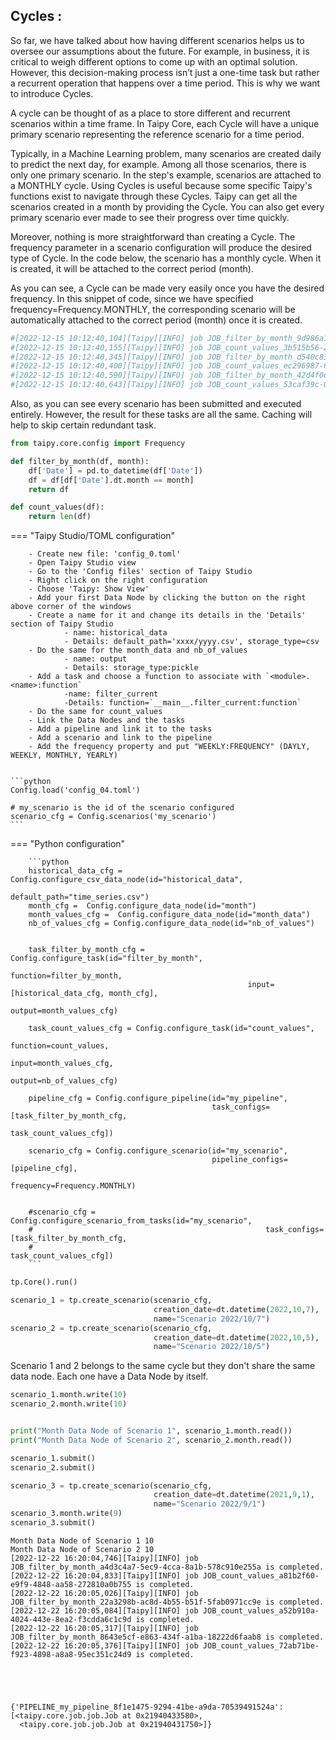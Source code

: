 
## Cycles :

So far, we have talked about how having different scenarios helps us to oversee our assumptions about the future. For example, in business, it is critical to weigh different options to come up with an optimal solution. However, this decision-making process isn’t just a one-time task but rather a recurrent operation that happens over a time period. This is why we want to introduce Cycles.

A cycle can be thought of as a place to store different and recurrent scenarios within a time frame. In Taipy Core, each Cycle will have a unique primary scenario representing the reference scenario for a time period.


Typically, in a Machine Learning problem, many scenarios are created daily to predict the next day, for example. Among all those scenarios, there is only one primary scenario. In the step's example, scenarios are attached to a MONTHLY cycle. Using Cycles is useful because some specific Taipy's functions exist to navigate through these Cycles. Taipy can get all the scenarios created in a month by providing the Cycle. You can also get every primary scenario ever made to see their progress over time quickly.

Moreover, nothing is more straightforward than creating a Cycle. The frequency parameter in a scenario configuration will produce the desired type of Cycle. In the code below, the scenario has a monthly cycle. When it is created, it will be attached to the correct period (month).

As you can see, a Cycle can be made very easily once you have the desired frequency. In this snippet of code, since we have specified frequency=Frequency.MONTHLY, the corresponding scenario will be automatically attached to the correct period (month) once it is created.


```python
#[2022-12-15 10:12:40,104][Taipy][INFO] job JOB_filter_by_month_9d986a1d-63fd-4eb1-8f75-2544eb34424b is completed.
#[2022-12-15 10:12:40,155][Taipy][INFO] job JOB_count_values_3b515b56-21b6-40f6-94dd-32e4a3da35dd is completed.
#[2022-12-15 10:12:40,345][Taipy][INFO] job JOB_filter_by_month_d540c831-9d73-4555-8d69-a2a546a77467 is completed.
#[2022-12-15 10:12:40,400][Taipy][INFO] job JOB_count_values_ec296987-6178-43cd-8f28-1a990893733a is completed.
#[2022-12-15 10:12:40,590][Taipy][INFO] job JOB_filter_by_month_42d4f0db-d911-40f5-b820-02e750f77ba5 is completed.
#[2022-12-15 10:12:40,643][Taipy][INFO] job JOB_count_values_53caf39c-0060-46c1-8d48-3dc6b5e74d02 is completed.
```

Also, as you can see every scenario has been submitted and executed entirely. However, the result for these tasks are all the same. Caching will help to skip certain redundant task.


```python
from taipy.core.config import Frequency

def filter_by_month(df, month):
    df['Date'] = pd.to_datetime(df['Date']) 
    df = df[df['Date'].dt.month == month]
    return df

def count_values(df):
    return len(df)
```

=== "Taipy Studio/TOML configuration"

        - Create new file: 'config_0.toml'
        - Open Taipy Studio view
        - Go to the 'Config files' section of Taipy Studio
        - Right click on the right configuration
        - Choose 'Taipy: Show View'
        - Add your first Data Node by clicking the button on the right above corner of the windows
        - Create a name for it and change its details in the 'Details' section of Taipy Studio
                - name: historical_data
                - Details: default_path='xxxx/yyyy.csv', storage_type=csv
        - Do the same for the month_data and nb_of_values
                - name: output
                - Details: storage_type:pickle
        - Add a task and choose a function to associate with `<module>.<name>:function`
                -name: filter_current
                -Details: function=`__main__.filter_current:function`
        - Do the same for count_values
        - Link the Data Nodes and the tasks
        - Add a pipeline and link it to the tasks
        - Add a scenario and link to the pipeline
        - Add the frequency property and put "WEEKLY:FREQUENCY" (DAYLY, WEEKLY, MONTHLY, YEARLY)


    ```python
    Config.load('config_04.toml')

    # my_scenario is the id of the scenario configured
    scenario_cfg = Config.scenarios('my_scenario')
    ```




=== "Python configuration"

        ```python
        historical_data_cfg = Config.configure_csv_data_node(id="historical_data",
                                                             default_path="time_series.csv")
        month_cfg =  Config.configure_data_node(id="month")
        month_values_cfg =  Config.configure_data_node(id="month_data")
        nb_of_values_cfg = Config.configure_data_node(id="nb_of_values")


        task_filter_by_month_cfg = Config.configure_task(id="filter_by_month",
                                                         function=filter_by_month,
                                                         input=[historical_data_cfg, month_cfg],
                                                         output=month_values_cfg)

        task_count_values_cfg = Config.configure_task(id="count_values",
                                                         function=count_values,
                                                         input=month_values_cfg,
                                                         output=nb_of_values_cfg)

        pipeline_cfg = Config.configure_pipeline(id="my_pipeline",
                                                 task_configs=[task_filter_by_month_cfg,
                                                               task_count_values_cfg])

        scenario_cfg = Config.configure_scenario(id="my_scenario",
                                                 pipeline_configs=[pipeline_cfg],
                                                 frequency=Frequency.MONTHLY)


        #scenario_cfg = Config.configure_scenario_from_tasks(id="my_scenario",
        #                                                    task_configs=[task_filter_by_month_cfg,
        #                                                    task_count_values_cfg])
        ```


```python
tp.Core().run()

scenario_1 = tp.create_scenario(scenario_cfg,
                                creation_date=dt.datetime(2022,10,7),
                                name="Scenario 2022/10/7")
scenario_2 = tp.create_scenario(scenario_cfg,
                                creation_date=dt.datetime(2022,10,5),
                                name="Scenario 2022/10/5")
```

Scenario 1 and 2 belongs to the same cycle but they don't share the same data node. Each one have a Data Node by itself.


```python
scenario_1.month.write(10)
scenario_2.month.write(10)


print("Month Data Node of Scenario 1", scenario_1.month.read())
print("Month Data Node of Scenario 2", scenario_2.month.read())

scenario_1.submit()
scenario_2.submit()

scenario_3 = tp.create_scenario(scenario_cfg,
                                creation_date=dt.datetime(2021,9,1),
                                name="Scenario 2022/9/1")
scenario_3.month.write(9)
scenario_3.submit()
```

    Month Data Node of Scenario 1 10
    Month Data Node of Scenario 2 10
    [2022-12-22 16:20:04,746][Taipy][INFO] job JOB_filter_by_month_a4d3c4a7-5ec9-4cca-8a1b-578c910e255a is completed.
    [2022-12-22 16:20:04,833][Taipy][INFO] job JOB_count_values_a81b2f60-e9f9-4848-aa58-272810a0b755 is completed.
    [2022-12-22 16:20:05,026][Taipy][INFO] job JOB_filter_by_month_22a3298b-ac8d-4b55-b51f-5fab0971cc9e is completed.
    [2022-12-22 16:20:05,084][Taipy][INFO] job JOB_count_values_a52b910a-4024-443e-8ea2-f3cdda6c1c9d is completed.
    [2022-12-22 16:20:05,317][Taipy][INFO] job JOB_filter_by_month_8643e5cf-e863-434f-a1ba-18222d6faab8 is completed.
    [2022-12-22 16:20:05,376][Taipy][INFO] job JOB_count_values_72ab71be-f923-4898-a8a8-95ec351c24d9 is completed.
    




    {'PIPELINE_my_pipeline_8f1e1475-9294-41be-a9da-70539491524a': [<taipy.core.job.job.Job at 0x21940433580>,
      <taipy.core.job.job.Job at 0x21940431750>]}


